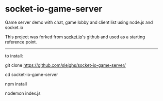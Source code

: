 # socket-io-game-server

Game server demo with chat, game lobby and client list using node.js and socket.io

This project was forked from [socket.io](https://github.com/socketio/socket.io/tree/master/examples/chat)'s github and used as a starting reference point.


***
to install:

git clone https://github.com/sleighs/socket-io-game-server/

cd socket-io-game-server

npm install

nodemon index.js

